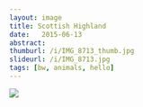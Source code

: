 ```yaml
---
layout: image
title: Scottish Highland
date:   2015-06-13
abstract:
thumburl: /i/IMG_8713_thumb.jpg
slideurl: /i/IMG_8713.jpg
tags: [bw, animals, hello]
---
```

![]({{site.url}}/i/IMG_8713.jpg)
